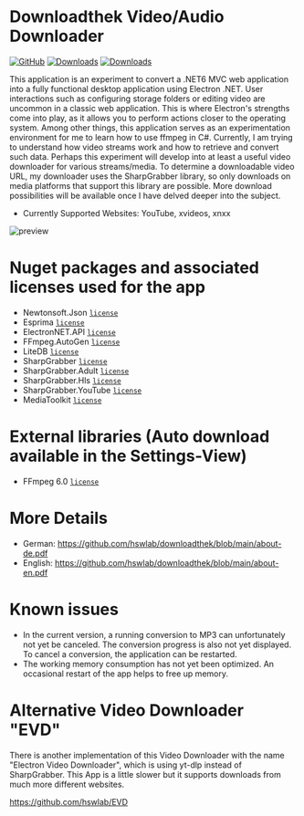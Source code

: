 # Downloadthek Video/Audio Downloader
[![GitHub](https://img.shields.io/github/license/hswlab/downloadthek)](https://github.com/hswlab/downloadthek/blob/main/LICENSE)
[![Downloads](https://img.shields.io/github/downloads/hswlab/downloadthek/total)](https://github.com/hswlab/downloadthek/releases/latest)
[![Downloads](https://img.shields.io/github/v/release/hswlab/downloadthek)](https://github.com/hswlab/downloadthek/releases/latest)

This application is an experiment to convert a .NET6 MVC web application into a fully functional 
desktop application using Electron .NET. User interactions such as configuring storage folders or 
editing video are uncommon in a classic web application. This is where Electron's strengths come into 
play, as it allows you to perform actions closer to the operating system. Among other things, this 
application serves as an experimentation environment for me to learn how to use ffmpeg in C#. 
Currently, I am trying to understand how video streams work and how to retrieve and convert such 
data. Perhaps this experiment will develop into at least a useful video downloader for various 
streams/media. To determine a downloadable video URL, my downloader uses the SharpGrabber 
library, so only downloads on media platforms that support this library are possible. More download 
possibilities will be available once I have delved deeper into the subject.

- Currently Supported Websites: YouTube, xvideos, xnxx

![preview](https://github.com/hswlab/downloadthek/blob/main/Screenshot.png)

# Nuget packages and associated licenses used for the app
- Newtonsoft.Json <a href="https://licenses.nuget.org/MIT">`license`</a>
- Esprima <a href="https://licenses.nuget.org/BSD-3-Clause">`license`</a>
- ElectronNET.API <a href="https://licenses.nuget.org/MIT">`license`</a>
- FFmpeg.AutoGen <a href="https://www.nuget.org/packages/FFmpeg.AutoGen/6.0.0/license">`license`</a>
- LiteDB <a href="https://www.nuget.org/packages/LiteDB/5.0.16/license">`license`</a>
- SharpGrabber <a href="https://www.nuget.org/packages/SharpGrabber/2.1.1/license">`license`</a>
- SharpGrabber.Adult <a href="https://www.nuget.org/packages/SharpGrabber.Adult/1.0.2/license">`license`</a>
- SharpGrabber.Hls <a href="https://www.nuget.org/packages/SharpGrabber.Hls/1.3.0/license">`license`</a>
- SharpGrabber.YouTube <a href="https://www.nuget.org/packages/SharpGrabber.YouTube/1.5.0/license">`license`</a>
- MediaToolkit <a href="https://www.nuget.org/packages/SharpGrabber.YouTube/1.5.0/license">`license`</a>

# External libraries (Auto download available in the Settings-View)
- FFmpeg 6.0 <a href="https://ffmpeg.org/legal.html">`license`</a>

# More Details
- German: https://github.com/hswlab/downloadthek/blob/main/about-de.pdf
- English: https://github.com/hswlab/downloadthek/blob/main/about-en.pdf

# Known issues
- In the current version, a running conversion to MP3 can unfortunately not yet be canceled. The conversion progress is also not yet displayed. To cancel a conversion, the application can be restarted.
- The working memory consumption has not yet been optimized. An occasional restart of the app helps to free up memory.

# Alternative Video Downloader "EVD"
There is another implementation of this Video Downloader with the name "Electron Video Downloader", which is using yt-dlp instead of SharpGrabber. This App is a little slower but it supports downloads from much more different websites.

https://github.com/hswlab/EVD
